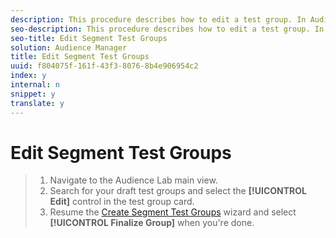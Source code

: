```yaml
---
description: This procedure describes how to edit a test group. In Audience Lab, you are only able to edit draft test groups. In the Create Segment Test Groups wizard, you can save your test group as a draft and resume working on it later.
seo-description: This procedure describes how to edit a test group. In Audience Lab, you are only able to edit draft test groups. In the Create Segment Test Groups wizard, you can save your test group as a draft and resume working on it later.
seo-title: Edit Segment Test Groups
solution: Audience Manager
title: Edit Segment Test Groups
uuid: f804075f-161f-43f3-8076-8b4e906954c2
index: y
internal: n
snippet: y
translate: y
---
```


# Edit Segment Test Groups


>1. Navigate to the Audience Lab main view.
>1. Search for your draft test groups and select the **[!UICONTROL  Edit]** control in the test group card.
>1. Resume the [ Create Segment Test Groups](../../c_features/audience-lab/create-test-group.md#task_B62EF6D2992941FAAEA84BE2EA11A55E) wizard and select **[!UICONTROL  Finalize Group]** when you're done.
